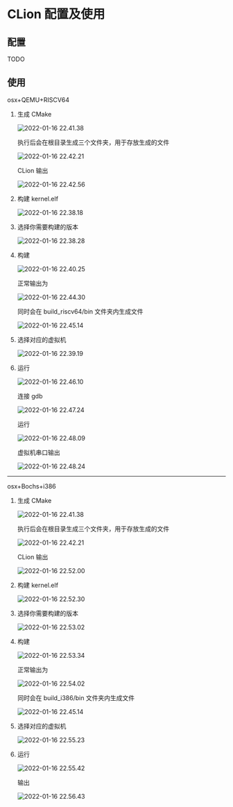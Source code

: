 
# CLion 配置及使用

## 配置

TODO

## 使用

osx+QEMU+RISCV64

1. 生成 CMake

    ![2022-01-16 22.41.38](.Clion_usage.assets/2022-01-16%2022.41.38.png)

    执行后会在根目录生成三个文件夹，用于存放生成的文件

    ![2022-01-16 22.42.21](.Clion_usage.assets/2022-01-16%2022.42.21.png)

    CLion 输出

    ![2022-01-16 22.42.56](.Clion_usage.assets/2022-01-16%2022.42.56.png)

2. 构建 kernel.elf

	![2022-01-16 22.38.18](.Clion_usage.assets/2022-01-16%2022.38.18.png)

3. 选择你需要构建的版本

	![2022-01-16 22.38.28](.Clion_usage.assets/2022-01-16%2022.38.28.png)

4. 构建

    ![2022-01-16 22.40.25](.Clion_usage.assets/2022-01-16%2022.40.25.png)

    正常输出为

    ![2022-01-16 22.44.30](.Clion_usage.assets/2022-01-16%2022.44.30.png)

    同时会在 build_riscv64/bin 文件夹内生成文件

    ![2022-01-16 22.45.14](.Clion_usage.assets/2022-01-16%2022.45.14.png)

5. 选择对应的虚拟机

	![2022-01-16 22.39.19](.Clion_usage.assets/2022-01-16%2022.39.19.png)


6. 运行

    ![2022-01-16 22.46.10](.Clion_usage.assets/2022-01-16%2022.46.10.png)
    
    连接 gdb
    
    ![2022-01-16 22.47.24](.Clion_usage.assets/2022-01-16%2022.47.24.png)
    
    运行
    
    ![2022-01-16 22.48.09](.Clion_usage.assets/2022-01-16%2022.48.09.png)
    
    虚拟机串口输出

    ![2022-01-16 22.48.24](.Clion_usage.assets/2022-01-16%2022.48.24.png)

---

osx+Bochs+i386

1. 生成 CMake

    ![2022-01-16 22.41.38](.Clion_usage.assets/2022-01-16%2022.41.38.png)

    执行后会在根目录生成三个文件夹，用于存放生成的文件

    ![2022-01-16 22.42.21](.Clion_usage.assets/2022-01-16%2022.42.21.png)

    CLion 输出
    
    ![2022-01-16 22.52.00](.Clion_usage.assets/2022-01-16%2022.52.00.png)



2. 构建 kernel.elf

    ![2022-01-16 22.52.30](.Clion_usage.assets/2022-01-16%2022.52.30.png)




3. 选择你需要构建的版本

    ![2022-01-16 22.53.02](.Clion_usage.assets/2022-01-16%2022.53.02.png)



4. 构建

    ![2022-01-16 22.53.34](.Clion_usage.assets/2022-01-16%2022.53.34.png)

    正常输出为

    ![2022-01-16 22.54.02](.Clion_usage.assets/2022-01-16%2022.54.02.png)

    同时会在 build_i386/bin 文件夹内生成文件

    ![2022-01-16 22.45.14](.Clion_usage.assets/2022-01-16%2022.45.14.png)

5. 选择对应的虚拟机

	![2022-01-16 22.55.23](.Clion_usage.assets/2022-01-16%2022.55.23.png)


6. 运行
   
    ![2022-01-16 22.55.42](.Clion_usage.assets/2022-01-16%2022.55.42.png)
    
    输出
    
    ![2022-01-16 22.56.43](.Clion_usage.assets/2022-01-16%2022.56.43.png)